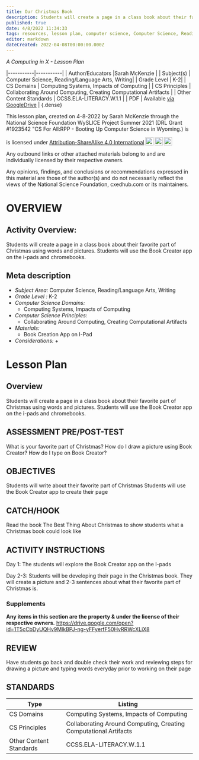 ```yaml
---
title: Our Christmas Book
description: Students will create a page in a class book about their favorite part of Christmas using words and pictures. Students will use the Book Creator app on the i-pads and chromebooks.
published: true
date: 4/8/2022 11:34:33
tags: resources, lesson plan, computer science, Computer Science, Reading/Language Arts, Writing 
editor: markdown
dateCreated: 2022-04-08T00:00:00.000Z
---
```

*A Computing in X - Lesson Plan*

|-----------|-----------|
| Author/Educators |Sarah McKenzie |
| Subject(s) | Computer Science, Reading/Language Arts, Writing|
| Grade Level | K-2|
| CS Domains | Computing Systems, Impacts of Computing |
| CS Principles | Collaborating Around Computing, Creating Computational Artifacts |
| Other Content Standards | CCSS.ELA-LITERACY.W.1.1 | 
| PDF | Available [via GoogleDrive]() |
{.dense}






This lesson plan, created on 4-8-2022 by Sarah McKenzie through the National Science Foundation WySLICE Project Summer 2021 (DRL Grant #1923542 "CS For All:RPP - Booting Up Computer Science in Wyoming.) is  <p xmlns:cc="http://creativecommons.org/ns#" >  is licensed under <a href="http://creativecommons.org/licenses/by-sa/4.0/?ref=chooser-v1" target="_blank" rel="license noopener noreferrer" style="display:inline-block;">Attribution-ShareAlike 4.0 International<img style="height:22px!important;margin-left:3px;vertical-align:text-bottom;" src="https://mirrors.creativecommons.org/presskit/icons/cc.svg?ref=chooser-v1"><img style="height:22px!important;margin-left:3px;vertical-align:text-bottom;" src="https://mirrors.creativecommons.org/presskit/icons/by.svg?ref=chooser-v1"><img style="height:22px!important;margin-left:3px;vertical-align:text-bottom;" src="https://mirrors.creativecommons.org/presskit/icons/sa.svg?ref=chooser-v1"></a></p>


Any outbound links or other attached materials belong to and are individually licensed by their respective owners. 


Any opinions, findings, and conclusions or recommendations expressed in this material are those of the author(s) and do not necessarily reflect the views of the National Science Foundation, cxedhub.com or its maintainers.


# OVERVIEW
## Activity Overview:  
Students will create a page in a class book about their favorite part of Christmas using words and pictures. Students will use the Book Creator app on the i-pads and chromebooks.
## Meta description
+ *Subject Area:* Computer Science, Reading/Language Arts, Writing 
+ *Grade Level :* K-2 
+ *Computer Science Domains:*
   + Computing Systems, Impacts of Computing
+ *Computer Science Principles:*
   + Collaborating Around Computing, Creating Computational Artifacts
+ *Materials:* 
   + Book Creation App on I-Pad
+ *Considerations:*
   + 


# Lesson Plan
## Overview
Students will create a page in a class book about their favorite part of Christmas using words and pictures. Students will use the Book Creator app on the i-pads and chromebooks.
## ASSESSMENT PRE/POST-TEST
What is your favorite part of Christmas?
How do I draw a picture using Book Creator?
How do I type on Book Creator?
## OBJECTIVES
Students will write about their favorite part of Christmas
Students will use the Book Creator app to create their page


## CATCH/HOOK
Read the book The Best Thing About Christmas to show students what a Christmas book could look like


## ACTIVITY INSTRUCTIONS
Day 1: 
The students will explore the Book Creator app on the I-pads


Day 2-3:
Students will be developing their page in the Christmas book. They will create a picture and 2-3 sentences about what their favorite part of Christmas is.


### Supplements
**Any items in this section are the property & under the license of their respective owners.**
https://drive.google.com/open?id=1T5cCbDyUQHv9MlkBPJ-ng-yFFyerfF50HvRRWcXLiX8




## REVIEW
Have students go back and double check their work and reviewing steps for drawing a picture and typing words everyday prior to working on their page
## STANDARDS        
| Type | Listing | 
|-----------|-----------|
| CS Domains  | Computing Systems, Impacts of Computing|
| CS Principles   | Collaborating Around Computing, Creating Computational Artifacts|
| Other Content Standards | CCSS.ELA-LITERACY.W.1.1  |